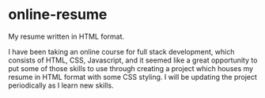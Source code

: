 # online-resume
My resume written in HTML format.

I have been taking an online course for full stack development, which consists of HTML, CSS, Javascript, and it 
seemed like a great opportunity to put some of those skills to use through creating a project which houses my 
resume in HTML format with some CSS styling. I will be updating the project periodically as I learn new skills.
